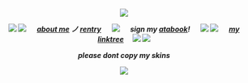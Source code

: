 
<h5 align="center"

![](https://64.media.tumblr.com/59a1685fefa418742e122e7151e1f8be/eca92ab0579348fb-52/s400x600/66a24306054a672c9478046b3a864ab07aab1354.gifv)

![](https://64.media.tumblr.com/05d5c2d5eb6764f9d0f80a073ff20a91/6f093685f418e90f-79/s75x75_c1/779b8816bd972f92d7155eb6dd6cbaf883b7ad6a.gifv) ![](https://64.media.tumblr.com/8639f5bc2957e28f6abedfe34f330e18/89665c58cb65b024-9e/s75x75_c1/769d52c4b2ec20d21cc2c7e8324c7ac948b39b18.gifv) 　 [about me](https://en.pronouns.page/@6zerb) ノ [rentry](https://rentry.co/zomm3r) 　 ![](https://64.media.tumblr.com/893934975999c310e1c33adbaefe1aa9/a05248f2410d1c2f-19/s75x75_c1/5d17f95c4a865b983401d36ef0b1f8b06a593ff8.gifv) 　 sign my [atabook](https://6zerb.atabook.org)! 　 ![](https://64.media.tumblr.com/7b3e73b614d77b60c9bb651cfd2eabb2/a05248f2410d1c2f-f8/s75x75_c1/7b61892a6237cb3c8030bac23f94790052997b13.gifv) ![](https://64.media.tumblr.com/8f44fb30008583975ddfa462aea4980e/46aa0f91c599f5b5-3b/s75x75_c1/1c16dee97e7ee238bb8ac7f16d481ff396482eea.gifv) 　 [my linktree](https://linktr.ee/6zerb) 　![](https://64.media.tumblr.com/981f73c64b3b3b1375263fde662c5bdf/6f093685f418e90f-97/s75x75_c1/e5c28d00691d6c362a9aa7830c05061fcf2ab429.gifv) ![](https://64.media.tumblr.com/20e3f88f51f9e4fc89c14736d2ccce87/6f093685f418e90f-d7/s75x75_c1/1d1e52516f9b0e081b28359a4d2979a62654b2fa.gifv)

please dont copy my skins

![](https://64.media.tumblr.com/4e151af78d3041134101e63139529829/a05248f2410d1c2f-af/s100x200/436db7b739fa48d672419b99f257d6e40d1a5e6c.gifv)
